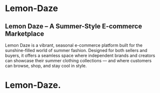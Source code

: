 # Lemon-Daze
## Lemon Daze – A Summer-Style E-commerce Marketplace
Lemon Daze is a vibrant, seasonal e-commerce platform built for the sunshine-filled world of summer fashion. Designed for both sellers and buyers, it offers a seamless space where independent brands and creators can showcase their summer clothing collections — and where customers can browse, shop, and stay cool in style.

# Lemon-Daze.

